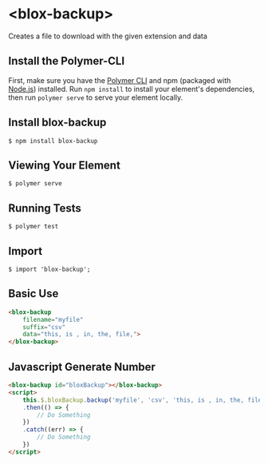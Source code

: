 # \<blox-backup\>

Creates a file to download with the given extension and data

## Install the Polymer-CLI

First, make sure you have the [Polymer CLI](https://www.npmjs.com/package/polymer-cli) and npm (packaged with [Node.js](https://nodejs.org)) installed. Run `npm install` to install your element's dependencies, then run `polymer serve` to serve your element locally.


## Install blox-backup

```
$ npm install blox-backup
```

## Viewing Your Element

```
$ polymer serve
```

## Running Tests

```
$ polymer test
```

## Import

```
$ import 'blox-backup';
```

## Basic Use

```html
<blox-backup
    filename="myfile"
    suffix="csv"
    data="this, is , in, the, file,">
</blox-backup>
```

## Javascript Generate Number

```html
<blox-backup id="bloxBackup"></blox-backup>
<script>
    this.$.bloxBackup.backup('myfile', 'csv', 'this, is , in, the, file')
    .then(() => {
        // Do Something
    })
    .catch((err) => {
        // Do Something
    })
</script>
```